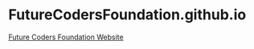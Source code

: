 # FutureCodersFoundation.github.io
[Future Coders Foundation Website](https://futurecodersfoundation.github.io/)
